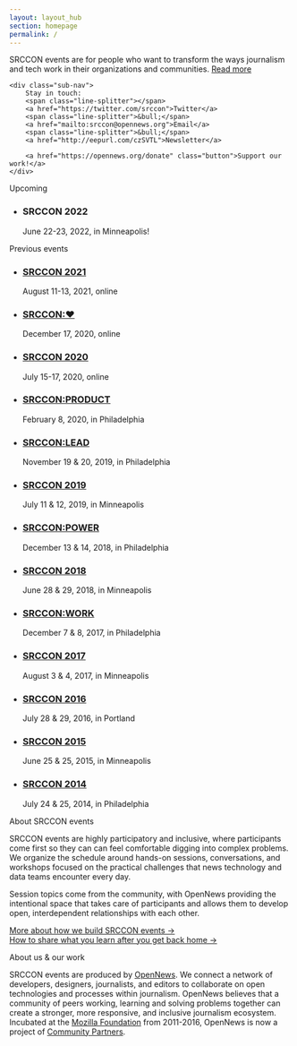 ```yaml
---
layout: layout_hub
section: homepage
permalink: /
---
```


<div class="page-intro">
    <p class="big-type">SRCCON events are for people who want to transform the ways journalism and tech work in their organizations and communities. <a href="#about-srccon-events">Read more</a></p>
    
    <div class="sub-nav">
        Stay in touch: 
        <span class="line-splitter"></span>
        <a href="https://twitter.com/srccon">Twitter</a>
        <span class="line-splitter">&bull;</span>
        <a href="mailto:srccon@opennews.org">Email</a>
        <span class="line-splitter">&bull;</span>
        <a href="http://eepurl.com/czSVTL">Newsletter</a>

        <a href="https://opennews.org/donate" class="button">Support our work!</a>
    </div>
    
</div>

<div id="coming-up" class="page-divider"><span>Upcoming</span></div>

<ul class="upcoming-events">
    <li class="upcoming-event">
        <h3>SRCCON 2022</h3>
        <div class="when-where">June 22-23, 2022, in Minneapolis!</div>
        <!-- <p class="description">The biggest SRCCON of the year, where 300 people who care deeply about journalism and their communities come together to talk about the technical and cultural changes we need to better support each other.</p>
        <div class="next-thing">&rarrhk; <a href="https://2021.srccon.org/participation/form"><strong>Our call for participation is now open!</strong></a></div> -->
    </li>
</ul>

<div id="previous-events" class="page-divider"><span>Previous events</span></div>

<ul class="previous-events">
    <li class="previous-event">
        <h3><a href="/srccon-heart-2020/">SRCCON 2021</a></h3>
        <div class="when-where">August 11-13, 2021, online</div>
    </li>
    <li class="previous-event">
        <h3><a href="/srccon-heart-2020/">SRCCON:❤️</a></h3>
        <div class="when-where">December 17, 2020, online</div>
    </li>
    <li class="previous-event">
        <h3><a href="https://2020.srccon.org/">SRCCON 2020</a></h3>
        <div class="when-where">July 15-17, 2020, online</div>
    </li>
    <li class="previous-event">
        <h3><a href="https://product.srccon.org/">SRCCON:PRODUCT</a></h3>
        <div class="when-where">February 8, 2020, in Philadelphia</div>
    </li>
    <li class="previous-event">
        <h3><a href="https://lead.srccon.org/">SRCCON:LEAD</a></h3>
        <div class="when-where">November 19 & 20, 2019, in Philadelphia</div>
    </li>
    <li class="previous-event">
        <h3><a href="https://2019.srccon.org/">SRCCON 2019</a></h3>
        <div class="when-where">July 11 & 12, 2019, in Minneapolis</div>
    </li>
    <li class="previous-event">
        <h3><a href="https://power.srccon.org/">SRCCON:POWER</a></h3>
        <div class="when-where">December 13 & 14, 2018, in Philadelphia</div>
    </li>
    <li class="previous-event">
        <h3><a href="https://2018.srccon.org/">SRCCON 2018</a></h3>
        <div class="when-where">June 28 & 29, 2018, in Minneapolis</div>
    </li>
    <li class="previous-event">
        <h3><a href="https://work.srccon.org/">SRCCON:WORK</a></h3>
        <div class="when-where">December 7 & 8, 2017, in Philadelphia</div>
    </li>
    <li class="previous-event">
        <h3><a href="https://2017.srccon.org/">SRCCON 2017</a></h3>
        <div class="when-where">August 3 & 4, 2017, in Minneapolis</div>
    </li>
    <li class="previous-event">
        <h3><a href="https://2016.srccon.org/">SRCCON 2016</a></h3>
        <div class="when-where">July 28 & 29, 2016, in Portland</div>
    </li>
    <li class="previous-event">
        <h3><a href="https://2015.srccon.org/">SRCCON 2015</a></h3>
        <div class="when-where">June 25 & 25, 2015, in Minneapolis</div>
    </li>
    <li class="previous-event">
        <h3><a href="https://2014.srccon.org/">SRCCON 2014</a></h3>
        <div class="when-where">July 24 & 25, 2014, in Philadelphia</div>
    </li>
</ul>

<div id="about-srccon-events" class="page-divider"><span>About SRCCON events</span></div>

SRCCON events are highly participatory and inclusive, where participants come first so they can can feel comfortable digging into complex problems. We organize the schedule around hands-on sessions, conversations, and workshops focused on the practical challenges that news technology and data teams encounter every day.

Session topics come from the community, with OpenNews providing the intentional space that takes care of participants and allows them to develop open, interdependent relationships with each other.

[More about how we build SRCCON events &rarr;](/our-resources)  
[How to share what you learn after you get back home &rarr;](/share)  


<div id="about-us" class="page-divider"><span>About us & our work</span></div>

SRCCON events are produced by [OpenNews](https://opennews.org). We connect a network of developers, designers, journalists, and editors to collaborate on open technologies and processes within journalism. OpenNews believes that a community of peers working, learning and solving problems together can create a stronger, more responsive, and inclusive journalism ecosystem. Incubated at the [Mozilla Foundation](https://www.mozilla.org/en-US/foundation/) from 2011-2016, OpenNews is now a project of [Community Partners](http://communitypartners.org/).
